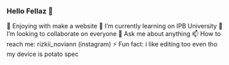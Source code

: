 ### Hello Fellaz 👋

🔭 Enjoying with make a website
🌱 I’m currently learning on IPB University
👯 I’m looking to collaborate on everyone
💬 Ask me about anything
📫 How to reach me: rizkii_noviann (instagram)
⚡ Fun fact: i like editing too even tho my device is potato spec
